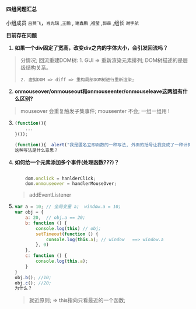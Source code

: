 #### 四组问题汇总 

小组成员 `吕赟飞`，`肖光瑞` ,`王鹏` , `谢鑫鹏` ,`祖莹` ,`郭森` ,组长 `谢宇航`

**目前存在问题**

1. **如果一个div固定了宽高，改变div之内的字体大小，会引发回流吗？**

> 分情况;
> 回流重建DOM树: 
>     1. GUI => 重新渲染元素排列;  DOM树描述的是层级结构关系。
> 
>     2. 虚拟DOM => diff => 重构局部DOM树进行重新渲染;

2. **onmouseover/onmouseout和onmouseenter/onmouseleave这两组有什么区别?**

> mouseover 会重复触发子集事件;
> mouseenter 不会;
> 一组一组用 ! 

3. ```javascript
   (function(){ 
       ...
   }());

   (function(){  alert("我是匿名立即函数的一种写法, 外面的括号让我变成了一种计算")}())
   这种写法是什么意思？

4. **如何给一个元素添加多个事件(处理函数???)？**

    ```javascript

        dom.onclick = hanlderClick;
        dom.onmouseover = handlerMouseOver;

    ```
    > addEventListener

5. ```javascript
   var a = 10; // 全局变量 a;  window.a = 10;
   var obj = {
       a: 20,  // obj.a == 20;
       b: function () {
           console.log(this) // obj;
           setTimeout(function () {
               console.log(this.a); // window   ==> window.a
           }, 0)
       },
       c: function () {
           console.log(this.a);
       }
   }
   obj.b(); //10;
   obj.c(); //20;
   为什么？
   ```

   > 就近原则;   =>  this指向只看最近的一个函数;
